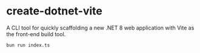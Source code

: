 # create-dotnet-vite

A CLI tool for quickly scaffolding a new .NET 8 web application with Vite as the front-end build tool.

```bash
bun run index.ts
```
